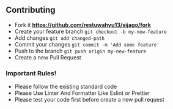 ## Contributing

-  Fork it **https://github.com/restuwahyu13/sijago/fork**
-  Create your feature branch `git checkout -b my-new-feature`
-  Add changes `git add changed-path`
-  Commit your changes `git commit -m 'Add some feature'`
-  Push to the branch `git push origin my-new-feature`
-  Create a new Pull Request

### Important Rules!

-  Please follow the existing standard code
-  Please Use Linter And Formatter Like Eslint or Prettier
-  Please test your code first before create a new pull request
